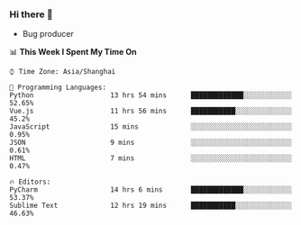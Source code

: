 ### Hi there 👋
* Bug producer
<!--START_SECTION:waka-->
📊 **This Week I Spent My Time On** 

```text
⌚︎ Time Zone: Asia/Shanghai

💬 Programming Languages: 
Python                   13 hrs 54 mins      █████████████░░░░░░░░░░░░   52.65% 
Vue.js                   11 hrs 56 mins      ███████████░░░░░░░░░░░░░░   45.2% 
JavaScript               15 mins             ░░░░░░░░░░░░░░░░░░░░░░░░░   0.95% 
JSON                     9 mins              ░░░░░░░░░░░░░░░░░░░░░░░░░   0.61% 
HTML                     7 mins              ░░░░░░░░░░░░░░░░░░░░░░░░░   0.47%

🔥 Editors: 
PyCharm                  14 hrs 6 mins       █████████████░░░░░░░░░░░░   53.37% 
Sublime Text             12 hrs 19 mins      ███████████░░░░░░░░░░░░░░   46.63%

```


<!--END_SECTION:waka-->
